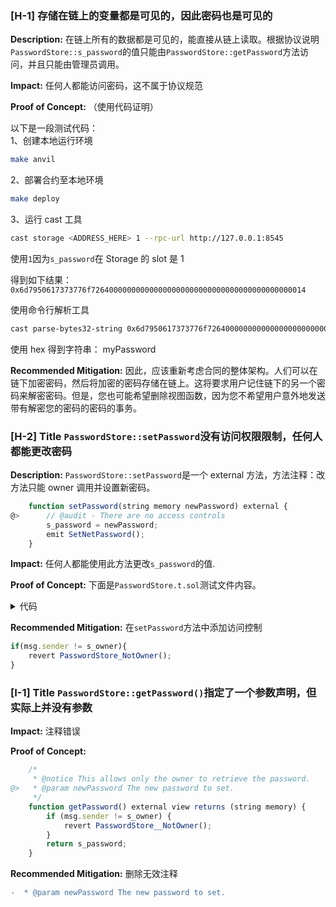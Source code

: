 ### [H-1] 存储在链上的变量都是可见的，因此密码也是可见的

**Description:** 在链上所有的数据都是可见的，能直接从链上读取。根据协议说明`PasswordStore::s_password`的值只能由`PasswordStore::getPassword`方法访问，并且只能由管理员调用。

**Impact:** 任何人都能访问密码，这不属于协议规范

**Proof of Concept:** （使用代码证明）

以下是一段测试代码：  
1、创建本地运行环境

```bash
make anvil
```

2、部署合约至本地环境

```bash
make deploy
```

3、运行 cast 工具

```bash
cast storage <ADDRESS_HERE> 1 --rpc-url http://127.0.0.1:8545
```

使用`1`因为`s_password`在 Storage 的 slot 是 1

得到如下结果：
`0x6d7950617373776f726400000000000000000000000000000000000000000014`

使用命令行解析工具

```bash
cast parse-bytes32-string 0x6d7950617373776f726400000000000000000000000000000000000000000014
```

使用 hex 得到字符串：
myPassword

**Recommended Mitigation:** 因此，应该重新考虑合同的整体架构。人们可以在链下加密密码，然后将加密的密码存储在链上。这将要求用户记住链下的另一个密码来解密密码。但是，您也可能希望删除视图函数，因为您不希望用户意外地发送带有解密您的密码的密码的事务。

### [H-2] Title `PasswordStore::setPassword`没有访问权限限制，任何人都能更改密码

**Description:** `PasswordStore::setPassword`是一个 external 方法，方法注释：改方法只能 owner 调用并设置新密码。

```javascript
    function setPassword(string memory newPassword) external {
@>      // @audit - There are no access controls
        s_password = newPassword;
        emit SetNetPassword();
    }
```

**Impact:** 任何人都能使用此方法更改`s_password`的值.

**Proof of Concept:** 下面是`PasswordStore.t.sol`测试文件内容。

<details>
<summary>代码</summary>

```javascript
function test_anyone_can_set_password(address randomAddress) public {
        vm.assume(randomAddress != owner);

        vm.prank(randomAddress);
        string memory expectedPassword = "myNewPassword";
        passwordStore.setPassword(expectedPassword);

        vm.prank(owner);
        string memory actualPassword = passwordStore.getPassword();
        assertEq(actualPassword, expectedPassword);
}
```

</details>

**Recommended Mitigation:** 在`setPassword`方法中添加访问控制

```javascript
if(msg.sender != s_owner){
    revert PasswordStore_NotOwner();
}
```

### [I-1] Title `PasswordStore::getPassword()`指定了一个参数声明，但实际上并没有参数

**Impact:** 注释错误

**Proof of Concept:**

```javascript
    /*
     * @notice This allows only the owner to retrieve the password.
@>   * @param newPassword The new password to set.
     */
    function getPassword() external view returns (string memory) {
        if (msg.sender != s_owner) {
            revert PasswordStore__NotOwner();
        }
        return s_password;
    }
```

**Recommended Mitigation:** 删除无效注释

```diff
-  * @param newPassword The new password to set.
```
